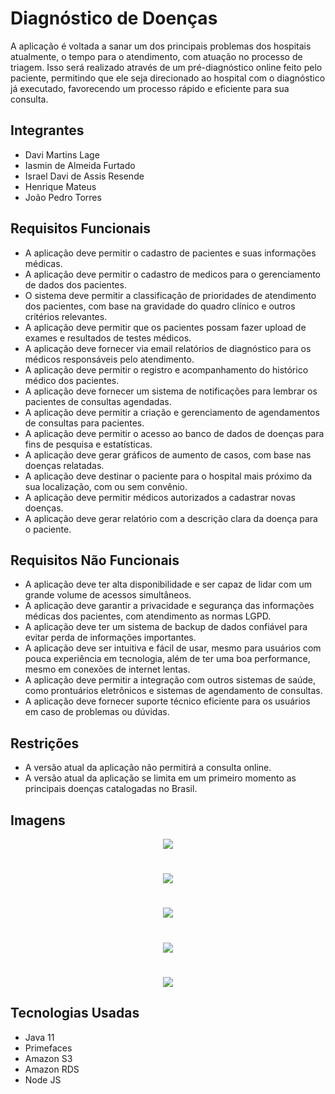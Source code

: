 <h1>Diagnóstico de Doenças</h1>
<p>A aplicação é voltada a sanar um dos principais problemas dos hospitais atualmente, o tempo para o atendimento, com atuação no processo de triagem. Isso será realizado através de um pré-diagnóstico online feito pelo paciente, permitindo que ele seja direcionado ao hospital com o diagnóstico já executado, favorecendo um processo rápido e eficiente para sua consulta.</p>

<h2>Integrantes</h2>
<ul>
  <li>Davi Martins Lage</li>
  <li>Iasmin de Almeida Furtado</li>
  <li>Israel Davi de Assis Resende</li>
  <li>Henrique Mateus</li>
  <li>João Pedro Torres</li>
</ul>

<h2>Requisitos Funcionais</h2>
<ul>
  <li>A aplicação deve permitir o cadastro de pacientes e suas informações médicas.</li>
  <li>A aplicação deve permitir o cadastro de medicos para o gerenciamento de dados dos pacientes.</li>
  <li>O sistema deve permitir a classificação de prioridades de atendimento dos pacientes, com base na gravidade do quadro clínico e outros critérios relevantes.</li>
  <li>A aplicação deve permitir que os pacientes possam fazer upload de exames e resultados de testes médicos.</li>
  <li>A aplicação deve fornecer via email relatórios de diagnóstico para os médicos responsáveis pelo atendimento.</li>
  <li>A aplicação deve permitir o registro e acompanhamento do histórico médico dos pacientes.</li>
  <li>A aplicação deve fornecer um sistema de notificações para lembrar os pacientes de consultas agendadas.</li>
  <li>A aplicação deve permitir a criação e gerenciamento de agendamentos de consultas para pacientes.</li>
  <li>A aplicação deve permitir o acesso ao banco de dados de doenças para fins de pesquisa e estatísticas.</li>
  <li>A aplicação deve gerar gráficos de aumento de casos, com base nas doenças relatadas.</li>
  <li>A aplicação deve destinar o paciente para o hospital mais próximo da sua localização, com ou sem convênio.</li>
  <li>A aplicação deve permitir médicos autorizados a cadastrar novas doenças.</li>
  <li>A aplicação deve gerar relatório com a descrição clara da doença para o paciente.</li>
</ul>

<h2>Requisitos Não Funcionais</h2>
<ul>
  <li>A aplicação deve ter alta disponibilidade e ser capaz de lidar com um grande volume de acessos simultâneos.</li>
  <li>A aplicação deve garantir a privacidade e segurança das informações médicas dos pacientes, com atendimento as normas LGPD.</li>
  <li>A aplicação deve ter um sistema de backup de dados confiável para evitar perda de informações importantes.</li>
  <li>A aplicação deve ser intuitiva e fácil de usar, mesmo para usuários com pouca experiência em tecnologia, além de ter uma boa performance, mesmo em conexões de internet lentas.</li>
  <li>A aplicação deve permitir a integração com outros sistemas de saúde, como prontuários eletrônicos e sistemas de agendamento de consultas.</li>
  <li>A aplicação deve fornecer suporte técnico eficiente para os usuários em caso de problemas ou dúvidas.</li>
</ul>

<h2>Restrições</h2>
<ul>
  <li>A versão atual da aplicação não permitirá a consulta online.</li>
  <li>A versão atual da aplicação se limita em um primeiro momento as principais doenças catalogadas no Brasil.</li>
</ul>

<h2>Imagens</h2>

<div align="center">
  <img src="https://github.com/oDaviML/Sistema-de-Triagem-e-Agendamentos/assets/85958184/95766dee-877e-4102-8873-c32ea6356e41">
</div>

#

<div align="center">
  <img src="https://github.com/oDaviML/Sistema-de-Triagem-e-Agendamentos/assets/85958184/9b624c70-99e8-40b9-8899-ff7bcd3c1711">
</div>

#

<div align="center">
   <img src="https://github.com/oDaviML/Sistema-de-Triagem-e-Agendamentos/assets/85958184/7f2609e0-00f2-4688-857c-00aebd237c8e">
</div>

#

<div align="center">
   <img src="https://github.com/oDaviML/Sistema-de-Triagem-e-Agendamentos/assets/85958184/7a00ea86-0224-4e47-80e1-13c8cfa02aeb">
</div>

#

<div align="center">
   <img src="https://github.com/oDaviML/Sistema-de-Triagem-e-Agendamentos/assets/85958184/0fbcc5a7-e80f-4b7d-8d2c-1d6480450c8a">
</div>

<h2>Tecnologias Usadas</h2>
<ul>
  <li>Java 11</li>
  <li>Primefaces</li>
  <li>Amazon S3</li>
  <li>Amazon RDS</li>
  <li>Node JS</li>
</ul>
